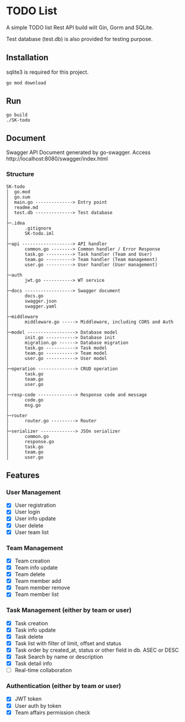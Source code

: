 # TODO List

A simple TODO list Rest API build wilt Gin, Gorm and SQLite.

Test database (test.db) is also provided for testing purpose.

## Installation

sqlite3 is required for this project.


```go mod download```

## Run

```
go build
./SK-todo
```


## Document
Swagger API Document generated by go-swagger.
Access http://localhost:8080/swagger/index.html

### Structure
```
SK-todo
│  go.mod
│  go.sum
│  main.go --------------> Entry point                                            
│  readme.md
│  test.db --------------> Test database
│  
├─.idea
│      .gitignore
│      SK-todo.iml
│      
├─api -------------------> API handler
│      common.go --------> Common handler / Error Response
│      task.go ----------> Task handler (Team and User)
│      team.go ----------> Team handler (Team management)
│      user.go ----------> User handler (User management)
│      
├─auth
│      jwt.go -----------> WT service
│      
├─docs ------------------> Swagger document
│      docs.go
│      swagger.json
│      swagger.yaml
│      
├─middleware            
│      middleware.go -----> Middleware, including CORS and Auth
│      
├─model ------------------> Database model
│      init.go -----------> Database init
│      migration.go ------> Database migration
│      task.go -----------> Task model
│      team.go -----------> Team model
│      user.go -----------> User model
│      
├─operation --------------> CRUD operation
│      task.go              
│      team.go
│      user.go
│      
├─resp-code --------------> Response code and message
│      code.go
│      msg.go
│      
├─router
│      router.go ---------> Router
│      
├─serializer -------------> JSOn serializer    
│      common.go
│      response.go
│      task.go
│      team.go
│      user.go
```




## Features

### User Management
- [x] User registration
- [x] User login
- [x] User info update
- [x] User delete
- [x] User team list

### Team Management
- [x] Team creation
- [x] Team info update
- [x] Team delete
- [x] Team member add
- [x] Team member remove
- [x] Team member list

### Task Management (either by team or user)
- [x] Task creation
- [x] Task info update
- [x] Task delete
- [x] Task list with filter of limit, offset and status
- [x] Task order by created_at, status or other field in db. ASEC or DESC
- [x] Task Search by name or description
- [x] Task detail info
- [ ] Real-time collaboration

### Authentication (either by team or user)
- [x] JWT token
- [x] User auth by token
- [x] Team affairs permission check